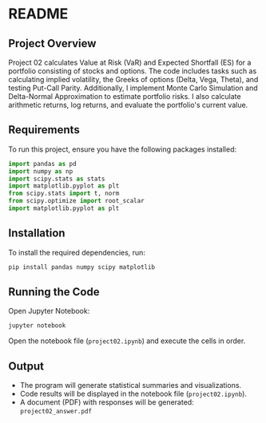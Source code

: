 # README

## Project Overview

Project 02 calculates Value at Risk (VaR) and Expected Shortfall (ES) for a portfolio consisting of stocks and options. The code includes tasks such as calculating implied volatility, the Greeks of options (Delta, Vega, Theta), and testing Put-Call Parity. Additionally, I implement Monte Carlo Simulation and Delta-Normal Approximation to estimate portfolio risks. I also calculate arithmetic returns, log returns, and evaluate the portfolio's current value.

## Requirements

To run this project, ensure you have the following packages installed:

```python
import pandas as pd
import numpy as np
import scipy.stats as stats
import matplotlib.pyplot as plt
from scipy.stats import t, norm
from scipy.optimize import root_scalar
import matplotlib.pyplot as plt
```

## Installation

To install the required dependencies, run:

```bash
pip install pandas numpy scipy matplotlib
```

## Running the Code

Open Jupyter Notebook:

```bash
jupyter notebook
```

Open the notebook file (`project02.ipynb`) and execute the cells in order.

## Output

- The program will generate statistical summaries and visualizations.
- Code results will be displayed in the notebook file (`project02.ipynb`).
- A document (PDF) with  responses will be generated: `project02_answer.pdf`

